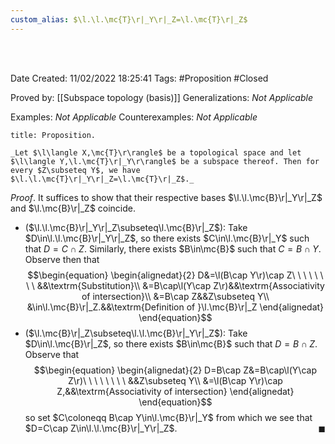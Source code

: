 ```yaml
---
custom_alias: $\l.\l.\mc{T}\r|_Y\r|_Z=\l.\mc{T}\r|_Z$
---
```


<br />
<br />

Date Created: 11/02/2022 18:25:41
Tags: #Proposition #Closed 

Proved by: [[Subspace topology (basis)]]
Generalizations: _Not Applicable_

Examples: _Not Applicable_
Counterexamples: _Not Applicable_

``` ad-Proposition
title: Proposition.

_Let $\l\langle X,\mc{T}\r\rangle$ be a topological space and let $\l\langle Y,\l.\mc{T}\r|_Y\r\rangle$ be a subspace thereof. Then for every $Z\subseteq Y$, we have $\l.\l.\mc{T}\r|_Y\r|_Z=\l.\mc{T}\r|_Z$._

```

_Proof_. It suffices to show that their respective bases $\l.\l.\mc{B}\r|_Y\r|_Z$ and $\l.\mc{B}\r|_Z$ coincide.
* ($\l.\l.\mc{B}\r|_Y\r|_Z\subseteq\l.\mc{B}\r|_Z$): Take $D\in\l.\l.\mc{B}\r|_Y\r|_Z$, so there exists $C\in\l.\mc{B}\r|_Y$ such that $D=C\cap Z$. Similarly, there exists $B\in\mc{B}$ such that $C=B\cap Y$. Observe then that
$$\begin{equation}
    \begin{alignedat}{2}
        D&=\l(B\cap Y\r)\cap Z\ \ \ \ \ \ \ \ &&\textrm{Substitution}\\
        &=B\cap\l(Y\cap Z\r)&&\textrm{Associativity of intersection}\\
        &=B\cap Z&&Z\subseteq Y\\
        &\in\l.\mc{B}\r|_Z.&&\textrm{Definition of }\l.\mc{B}\r|_Z
    \end{alignedat}
\end{equation}$$
* ($\l.\mc{B}\r|_Z\subseteq\l.\l.\mc{B}\r|_Y\r|_Z$): Take $D\in\l.\mc{B}\r|_Z$, so there exists $B\in\mc{B}$ such that $D=B\cap Z$. Observe that
$$\begin{equation}
    \begin{alignedat}{2}
        D=B\cap Z&=B\cap\l(Y\cap Z\r)\ \ \ \ \ \ \ \ &&Z\subseteq Y\\
        &=\l(B\cap Y\r)\cap Z,&&\textrm{Associativity of intersection}
    \end{alignedat}
\end{equation}$$
so set $C\coloneqq B\cap Y\in\l.\mc{B}\r|_Y$ from which we see that $D=C\cap Z\in\l.\l.\mc{B}\r|_Y\r|_Z$.<span style="float:right;">$\blacksquare$</span>
